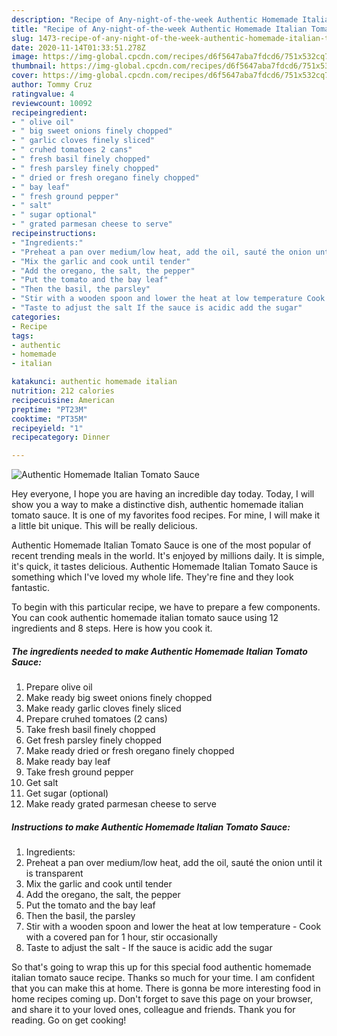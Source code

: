 ```yaml
---
description: "Recipe of Any-night-of-the-week Authentic Homemade Italian Tomato Sauce"
title: "Recipe of Any-night-of-the-week Authentic Homemade Italian Tomato Sauce"
slug: 1473-recipe-of-any-night-of-the-week-authentic-homemade-italian-tomato-sauce
date: 2020-11-14T01:33:51.278Z
image: https://img-global.cpcdn.com/recipes/d6f5647aba7fdcd6/751x532cq70/authentic-homemade-italian-tomato-sauce-recipe-main-photo.jpg
thumbnail: https://img-global.cpcdn.com/recipes/d6f5647aba7fdcd6/751x532cq70/authentic-homemade-italian-tomato-sauce-recipe-main-photo.jpg
cover: https://img-global.cpcdn.com/recipes/d6f5647aba7fdcd6/751x532cq70/authentic-homemade-italian-tomato-sauce-recipe-main-photo.jpg
author: Tommy Cruz
ratingvalue: 4
reviewcount: 10092
recipeingredient:
- " olive oil"
- " big sweet onions finely chopped"
- " garlic cloves finely sliced"
- " cruhed tomatoes 2 cans"
- " fresh basil finely chopped"
- " fresh parsley finely chopped"
- " dried or fresh oregano finely chopped"
- " bay leaf"
- " fresh ground pepper"
- " salt"
- " sugar optional"
- " grated parmesan cheese to serve"
recipeinstructions:
- "Ingredients:"
- "Preheat a pan over medium/low heat, add the oil, sauté the onion until it is transparent"
- "Mix the garlic and cook until tender"
- "Add the oregano, the salt, the pepper"
- "Put the tomato and the bay leaf"
- "Then the basil, the parsley"
- "Stir with a wooden spoon and lower the heat at low temperature Cook with a covered pan for 1 hour, stir occasionally"
- "Taste to adjust the salt If the sauce is acidic add the sugar"
categories:
- Recipe
tags:
- authentic
- homemade
- italian

katakunci: authentic homemade italian 
nutrition: 212 calories
recipecuisine: American
preptime: "PT23M"
cooktime: "PT35M"
recipeyield: "1"
recipecategory: Dinner

---
```



![Authentic Homemade Italian Tomato Sauce](https://img-global.cpcdn.com/recipes/d6f5647aba7fdcd6/751x532cq70/authentic-homemade-italian-tomato-sauce-recipe-main-photo.jpg)

Hey everyone, I hope you are having an incredible day today. Today, I will show you a way to make a distinctive dish, authentic homemade italian tomato sauce. It is one of my favorites food recipes. For mine, I will make it a little bit unique. This will be really delicious.

Authentic Homemade Italian Tomato Sauce is one of the most popular of recent trending meals in the world. It's enjoyed by millions daily. It is simple, it's quick, it tastes delicious. Authentic Homemade Italian Tomato Sauce is something which I've loved my whole life. They're fine and they look fantastic.




To begin with this particular recipe, we have to prepare a few components. You can cook authentic homemade italian tomato sauce using 12 ingredients and 8 steps. Here is how you cook it.

<!--inarticleads1-->

##### The ingredients needed to make Authentic Homemade Italian Tomato Sauce:

1. Prepare  olive oil
1. Make ready  big sweet onions finely chopped
1. Make ready  garlic cloves finely sliced
1. Prepare  cruhed tomatoes (2 cans)
1. Take  fresh basil finely chopped
1. Get  fresh parsley finely chopped
1. Make ready  dried or fresh oregano finely chopped
1. Make ready  bay leaf
1. Take  fresh ground pepper
1. Get  salt
1. Get  sugar (optional)
1. Make ready  grated parmesan cheese to serve




<!--inarticleads2-->

##### Instructions to make Authentic Homemade Italian Tomato Sauce:

1. Ingredients:
1. Preheat a pan over medium/low heat, add the oil, sauté the onion until it is transparent
1. Mix the garlic and cook until tender
1. Add the oregano, the salt, the pepper
1. Put the tomato and the bay leaf
1. Then the basil, the parsley
1. Stir with a wooden spoon and lower the heat at low temperature - Cook with a covered pan for 1 hour, stir occasionally
1. Taste to adjust the salt - If the sauce is acidic add the sugar




So that's going to wrap this up for this special food authentic homemade italian tomato sauce recipe. Thanks so much for your time. I am confident that you can make this at home. There is gonna be more interesting food in home recipes coming up. Don't forget to save this page on your browser, and share it to your loved ones, colleague and friends. Thank you for reading. Go on get cooking!
